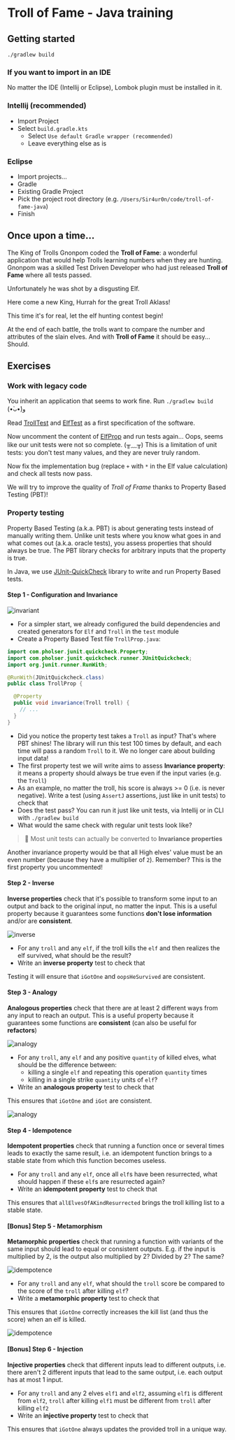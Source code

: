 # Troll of Fame - Java training

## Getting started

```
./gradlew build
```

### If you want to import in an IDE

No matter the IDE (Intellij or Eclipse), Lombok plugin must be installed in it.

### Intellij (recommended)

- Import Project
- Select `build.gradle.kts`
  - Select `Use default Gradle wrapper (recommended)`
  - Leave everything else as is

### Eclipse

- Import projects...
- Gradle
- Existing Gradle Project
- Pick the project root directory (e.g. `/Users/Sir4ur0n/code/troll-of-fame-java`)
- Finish

## Once upon a time...

The King of Trolls Gnonpom coded the **Troll of Fame**: a wonderful application that would help Trolls learning numbers when they are hunting.
Gnonpom was a skilled Test Driven Developer who had just released **Troll of Fame** where all tests passed.

Unfortunately he was shot by a disgusting Elf.

Here come a new King, Hurrah for the great Troll Aklass!

This time it's for real, let the elf hunting contest begin!

At the end of each battle, the trolls want to compare the number and attributes of the slain elves. And with **Troll of Fame** it should be easy... Should.

## Exercises

### Work with legacy code

You inherit an application that seems to work fine. Run `./gradlew build` (•̀ᴗ•́)و

Read [TrollTest](./src/test/java/TrollTest.java) and [ElfTest](./src/test/java/ElfTest.java) as a first specification of the software.

Now uncomment the content of [ElfProp](./src/test/java/ElfProp.java) and run tests again... Oops, seems like our unit tests were not so complete. (╥﹏╥) This is a limitation of unit tests: you don't test many values, and they are never truly random.

Now fix the implementation bug (replace `+` with `*` in the Elf value calculation) and check all tests now pass.

We will try to improve the quality of _Troll of Frame_ thanks to Property Based Testing (PBT)!

### Property testing

Property Based Testing (a.k.a. PBT) is about generating tests instead of manually writing them. Unlike unit tests where you know what goes in and what comes out (a.k.a. oracle tests), you assess properties that should always be true. The PBT library checks for arbitrary inputs that the property is true.

In Java, we use [JUnit-QuickCheck](https://pholser.github.io/junit-quickcheck/site/0.9/) library to write and run Property Based tests.

#### Step 1 - Configuration and Invariance

![invariant](./invariant.png)

- For a simpler start, we already configured the build dependencies and created generators for `Elf` and `Troll` in the `test` module
- Create a Property Based Test file `TrollProp.java`:

```java
import com.pholser.junit.quickcheck.Property;
import com.pholser.junit.quickcheck.runner.JUnitQuickcheck;
import org.junit.runner.RunWith;

@RunWith(JUnitQuickcheck.class)
public class TrollProp {

  @Property
  public void invariance(Troll troll) {
    // ...
  }
}
```

- Did you notice the property test takes a `Troll` as input? That's where PBT shines! The library will run this test 100 times by default, and each time will pass a random `Troll` to it. We no longer care about building input data!
- The first property test we will write aims to assess **Invariance property**: it means a property should always be true even if the input varies (e.g. the `Troll`)
- As an example, no matter the troll, his score is always >= 0 (i.e. is never negative). Write a test (using `AssertJ` assertions, just like in unit tests) to check that
- Does the test pass? You can run it just like unit tests, via Intellij or in CLI with `./gradlew build`
- What would the same check with regular unit tests look like?

> 📌 Most unit tests can actually be converted to **Invariance properties**

Another invariance property would be that all High elves' value must be an even number (because they have a multiplier of `2`). Remember? This is the first property you uncommented!

#### Step 2 - Inverse

**Inverse properties** check that it's possible to transform some input to an output and back to the original input, no matter the input. This is a useful property because it guarantees some functions **don't lose information** and/or are **consistent**.

![inverse](./inverse.png)

- For any `troll` and any `elf`, if the troll kills the `elf` and then realizes the elf survived, what should be the result?
- Write an **inverse property** test to check that

Testing it will ensure that `iGotOne` and `oopsHeSurvived` are consistent.

#### Step 3 - Analogy

**Analogous properties** check that there are at least 2 different ways from any input to reach an output. This is a useful property because it guarantees some functions are **consistent** (can also be useful for **refactors**)

![analogy](./analogy1.png)

- For any `troll`, any `elf` and any positive `quantity` of killed elves, what should be the difference between:
  - killing a single `elf` and repeating this operation `quantity` times
  - killing in a single strike `quantity` units of `elf`?
- Write an **analogous property** test to check that

This ensures that `iGotOne` and `iGot` are consistent.

![analogy](./analogy1.png)

#### Step 4 - Idempotence

**Idempotent properties** check that running a function once or several times leads to exactly the same result, i.e. an idempotent function brings to a stable state from which this function becomes useless.

- For any `troll` and any `elf`, once all `elf`s have been resurrected, what should happen if these `elf`s are resurrected again?
- Write an **idempotent property** test to check that

This ensures that `allElvesOfAKindResurrected` brings the troll killing list to a stable state.

#### [Bonus] Step 5 - Metamorphism

**Metamorphic properties** check that running a function with variants of the same input should lead to equal or consistent outputs. E.g. if the input is multiplied by 2, is the output also multiplied by 2? Divided by 2? The same?

![idempotence](./idempotence1.png)

- For any `troll` and any `elf`, what should the `troll` score be compared to the score of the `troll` after killing `elf`?
- Write a **metamorphic property** test to check that

This ensures that `iGotOne` correctly increases the kill list (and thus the score) when an elf is killed.

![idempotence](./idempotence2.png)

#### [Bonus] Step 6 - Injection

**Injective properties** check that different inputs lead to different outputs, i.e. there aren't 2 different inputs that lead to the same output, i.e. each output has at most 1 input.

- For any `troll` and any 2 elves `elf1` and `elf2`, assuming `elf1` is different from `elf2`, `troll` after killing `elf1` must be different from `troll` after killing `elf2`
- Write an **injective property** test to check that

This ensures that `iGotOne` always updates the provided troll in a unique way.

